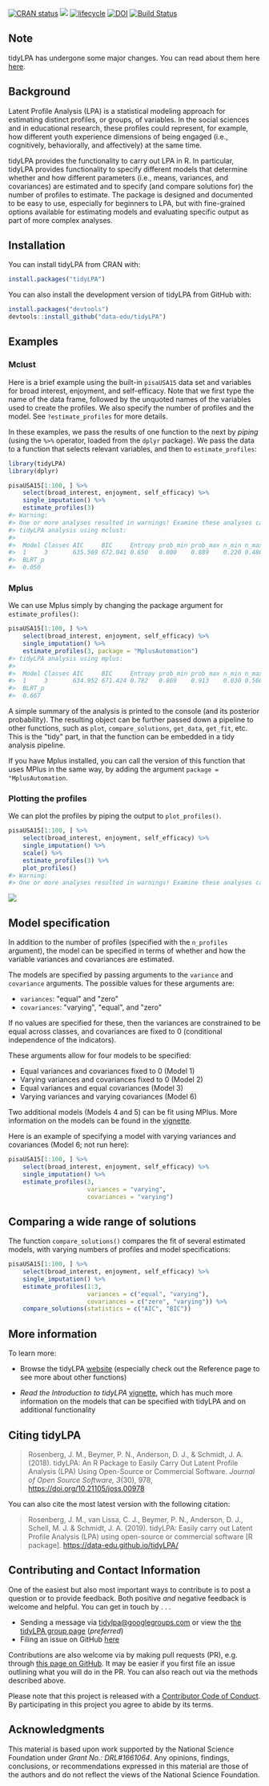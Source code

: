 
<!-- README.md is generated from README.Rmd. Please edit that file -->
[![CRAN status](https://www.r-pkg.org/badges/version/tidyLPA)](https://cran.r-project.org/package=tidyLPA) [![](https://cranlogs.r-pkg.org/badges/tidyLPA)](https://cran.r-project.org/package=tidyLPA) [![lifecycle](https://img.shields.io/badge/lifecycle-maturing-blue.svg)](https://www.tidyverse.org/lifecycle/#stable) [![DOI](http://joss.theoj.org/papers/10.21105/joss.00978/status.svg)](https://doi.org/10.21105/joss.00978) [![Build Status](https://travis-ci.org/data-edu/tidyLPA.svg?branch=master)](https://travis-ci.org/data-edu/tidyLPA)

Note
----

tidyLPA has undergone some major changes. You can read about them here [here](https://data-edu.github.io/tidyLPA/articles/introduction-to-major-changes.html).

Background
----------

Latent Profile Analysis (LPA) is a statistical modeling approach for estimating distinct profiles, or groups, of variables. In the social sciences and in educational research, these profiles could represent, for example, how different youth experience dimensions of being engaged (i.e., cognitively, behaviorally, and affectively) at the same time.

tidyLPA provides the functionality to carry out LPA in R. In particular, tidyLPA provides functionality to specify different models that determine whether and how different parameters (i.e., means, variances, and covariances) are estimated and to specify (and compare solutions for) the number of profiles to estimate. The package is designed and documented to be easy to use, especially for beginners to LPA, but with fine-grained options available for estimating models and evaluating specific output as part of more complex analyses.

Installation
------------

You can install tidyLPA from CRAN with:

``` r
install.packages("tidyLPA")
```

You can also install the development version of tidyLPA from GitHub with:

``` r
install.packages("devtools")
devtools::install_github("data-edu/tidyLPA")
```

Examples
--------

### Mclust

Here is a brief example using the built-in `pisaUSA15` data set and variables for broad interest, enjoyment, and self-efficacy. Note that we first type the name of the data frame, followed by the unquoted names of the variables used to create the profiles. We also specify the number of profiles and the model. See `?estimate_profiles` for more details.

In these examples, we pass the results of one function to the next by *piping* (using the `%>%` operator, loaded from the `dplyr` package). We pass the data to a function that selects relevant variables, and then to `estimate_profiles`:

``` r
library(tidyLPA)
library(dplyr)
```

``` r
pisaUSA15[1:100, ] %>%
    select(broad_interest, enjoyment, self_efficacy) %>%
    single_imputation() %>%
    estimate_profiles(3)
#> Warning: 
#> One or more analyses resulted in warnings! Examine these analyses carefully: model_1_class_3
#> tidyLPA analysis using mclust: 
#> 
#>  Model Classes AIC     BIC     Entropy prob_min prob_max n_min n_max
#>  1     3       635.569 672.041 0.650   0.000    0.889    0.220 0.480
#>  BLRT_p
#>  0.050
```

### Mplus

We can use Mplus simply by changing the package argument for `estimate_profiles()`:

``` r
pisaUSA15[1:100, ] %>%
    select(broad_interest, enjoyment, self_efficacy) %>%
    single_imputation() %>%
    estimate_profiles(3, package = "MplusAutomation")
#> tidyLPA analysis using mplus: 
#> 
#>  Model Classes AIC     BIC     Entropy prob_min prob_max n_min n_max
#>  1     3       634.952 671.424 0.782   0.869    0.913    0.030 0.560
#>  BLRT_p
#>  0.667
```

A simple summary of the analysis is printed to the console (and its posterior probability). The resulting object can be further passed down a pipeline to other functions, such as `plot`, `compare_solutions`, `get_data`, `get_fit`, etc. This is the "tidy" part, in that the function can be embedded in a tidy analysis pipeline.

If you have Mplus installed, you can call the version of this function that uses MPlus in the same way, by adding the argument `package = "MplusAutomation`.

### Plotting the profiles

We can plot the profiles by piping the output to `plot_profiles()`.

``` r
pisaUSA15[1:100, ] %>%
    select(broad_interest, enjoyment, self_efficacy) %>%
    single_imputation() %>%
    scale() %>%
    estimate_profiles(3) %>% 
    plot_profiles()
#> Warning: 
#> One or more analyses resulted in warnings! Examine these analyses carefully: model_1_class_3
```

![](man/figures/README-unnamed-chunk-6-1.png)

Model specification
-------------------

In addition to the number of profiles (specified with the `n_profiles` argument), the model can be specified in terms of whether and how the variable variances and covariances are estimated.

The models are specified by passing arguments to the `variance` and `covariance` arguments. The possible values for these arguments are:

-   `variances`: "equal" and "zero"
-   `covariances`: "varying", "equal", and "zero"

If no values are specified for these, then the variances are constrained to be equal across classes, and covariances are fixed to 0 (conditional independence of the indicators).

These arguments allow for four models to be specified:

-   Equal variances and covariances fixed to 0 (Model 1)
-   Varying variances and covariances fixed to 0 (Model 2)
-   Equal variances and equal covariances (Model 3)
-   Varying variances and varying covariances (Model 6)

Two additional models (Models 4 and 5) can be fit using MPlus. More information on the models can be found in the [vignette](https://data-edu.github.io/tidyLPA/articles/Introduction_to_tidyLPA.html).

Here is an example of specifying a model with varying variances and covariances (Model 6; not run here):

``` r
pisaUSA15[1:100, ] %>%
    select(broad_interest, enjoyment, self_efficacy) %>%
    single_imputation() %>%
    estimate_profiles(3, 
                      variances = "varying",
                      covariances = "varying")
```

Comparing a wide range of solutions
-----------------------------------

The function `compare_solutions()` compares the fit of several estimated models, with varying numbers of profiles and model specifications:

``` r
pisaUSA15[1:100, ] %>%
    select(broad_interest, enjoyment, self_efficacy) %>%
    single_imputation() %>%
    estimate_profiles(1:3, 
                      variances = c("equal", "varying"),
                      covariances = c("zero", "varying")) %>%
    compare_solutions(statistics = c("AIC", "BIC"))
```

More information
----------------

To learn more:

-   Browse the tidyLPA [website](https://data-edu.github.io/tidyLPA/) (especially check out the Reference page to see more about other functions)

-   *Read the Introduction to tidyLPA* [vignette](https://data-edu.github.io/tidyLPA/articles/Introduction_to_tidyLPA.html), which has much more information on the models that can be specified with tidyLPA and on additional functionality

Citing tidyLPA
--------------

> Rosenberg, J. M., Beymer, P. N., Anderson, D. J., & Schmidt, J. A. (2018). tidyLPA: An R Package to Easily Carry Out Latent Profile Analysis (LPA) Using Open-Source or Commercial Software. *Journal of Open Source Software, 3*(30), 978, <https://doi.org/10.21105/joss.00978>

You can also cite the most latest version with the following citation:

> Rosenberg, J. M., van Lissa, C. J., Beymer, P. N., Anderson, D. J., Schell, M. J. & Schmidt, J. A. (2019). tidyLPA: Easily carry out Latent Profile Analysis (LPA) using open-source or commercial software \[R package\]. <https://data-edu.github.io/tidyLPA/>

Contributing and Contact Information
------------------------------------

One of the easiest but also most important ways to contribute is to post a question or to provide feedback. Both positive *and* negative feedback is welcome and helpful. You can get in touch by . . .

-   Sending a message via <tidylpa@googlegroups.com> or view the [the tidyLPA group page](https://groups.google.com/forum/#!forum/tidylpa) (*preferred*)
-   Filing an issue on GitHub [here](https://github.com/data-edu/tidyLPA)

Contributions are also welcome via by making pull requests (PR), e.g. through [this page on GitHub](https://github.com/data-edu/tidyLPA/pulls). It may be easier if you first file an issue outlining what you will do in the PR. You can also reach out via the methods described above.

Please note that this project is released with a [Contributor Code of Conduct](CONDUCT.md). By participating in this project you agree to abide by its terms.

Acknowledgments
---------------

This material is based upon work supported by the National Science Foundation under *Grant No.: DRL\#1661064*. Any opinions, findings, conclusions, or recommendations expressed in this material are those of the authors and do not reflect the views of the National Science Foundation.
